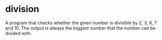 # division
A program that checks whether the given number is divisible by 2, 3, 6, 7 and 10. The output is always the biggest number that the number can be divided with.
